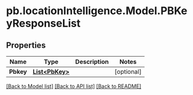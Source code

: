 # pb.locationIntelligence.Model.PBKeyResponseList
## Properties

Name | Type | Description | Notes
------------ | ------------- | ------------- | -------------
**Pbkey** | [**List&lt;PbKey&gt;**](PbKey.md) |  | [optional] 

[[Back to Model list]](../README.md#documentation-for-models) [[Back to API list]](../README.md#documentation-for-api-endpoints) [[Back to README]](../README.md)

